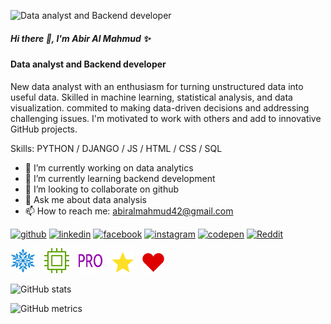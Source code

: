 ![Data analyst and Backend developer](https://media.licdn.com/dms/image/D4D16AQENU6SlwcLfTw/profile-displaybackgroundimage-shrink_350_1400/0/1696436544783?e=1701907200&v=beta&t=yuSGG9FxMmfFIjRv7zfKhrzYyBpWOr_Z1ecS8M1adJA)

##### Hi there 👋, I'm Abir Al Mahmud ✨
#### Data analyst and Backend developer


New data analyst with an enthusiasm for turning unstructured data into useful data. Skilled in machine learning, statistical analysis, and data visualization. commited to making data-driven decisions and addressing challenging issues. I'm motivated to work with others and add to innovative GitHub projects.

Skills: PYTHON / DJANGO / JS / HTML / CSS / SQL

- 🔭 I’m currently working on data analytics 
- 🌱 I’m currently learning backend development 
- 👯 I’m looking to collaborate on github 
- 💬 Ask me about data analysis 
- 📫 How to reach me: abiralmahmud42@gmail.com 


[<img src='https://cdn.jsdelivr.net/npm/simple-icons@3.0.1/icons/github.svg' alt='github' height='40'>](https://github.com/abiralmahmud42)  [<img src='https://cdn.jsdelivr.net/npm/simple-icons@3.0.1/icons/linkedin.svg' alt='linkedin' height='40'>](https://www.linkedin.com/in/abir-al-mahmud/)  [<img src='https://cdn.jsdelivr.net/npm/simple-icons@3.0.1/icons/facebook.svg' alt='facebook' height='40'>](https://www.facebook.com/ankur.22222)  [<img src='https://cdn.jsdelivr.net/npm/simple-icons@3.0.1/icons/instagram.svg' alt='instagram' height='40'>](https://www.instagram.com/_.4nkur/)  [<img src='https://cdn.jsdelivr.net/npm/simple-icons@3.0.1/icons/codepen.svg' alt='codepen' height='40'>](https://codepen.io/abiralmahmud42)  [<img src='https://cdn.jsdelivr.net/npm/simple-icons@3.0.1/icons/reddit.svg' alt='Reddit' height='40'>](https://www.reddit.com/user/Colonel_B4N3)  

<a href='https://archiveprogram.github.com/'><img src='https://raw.githubusercontent.com/acervenky/animated-github-badges/master/assets/acbadge.gif' width='40' height='40'></a> <a href='https://docs.github.com/en/developers'><img src='https://raw.githubusercontent.com/acervenky/animated-github-badges/master/assets/devbadge.gif' width='40' height='40'></a> <a href='https://github.com/pricing'><img src='https://raw.githubusercontent.com/acervenky/animated-github-badges/master/assets/pro.gif' width='40' height='40'></a> <a href='https://stars.github.com/'><img src='https://raw.githubusercontent.com/acervenky/animated-github-badges/master/assets/starbadge.gif' width='35' height='35'></a> <a href='https://docs.github.com/en/github/supporting-the-open-source-community-with-github-sponsors'><img src='https://raw.githubusercontent.com/acervenky/animated-github-badges/master/assets/sponsorbadge.gif' width='35' height='35'></a> 

![GitHub stats](https://github-readme-stats.vercel.app/api?username=abiralmahmud42&show_icons=true)  

![GitHub metrics](https://metrics.lecoq.io/abiralmahmud42)  

